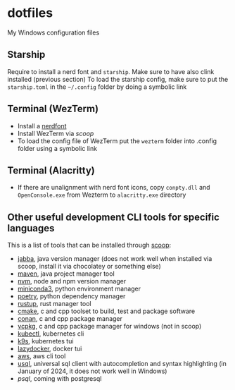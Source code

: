 # dotfiles

My Windows configuration files

## Starship

Require to install a nerd font and `starship`. Make sure to have also clink installed (previous section)
To load the starship config, make sure to put the `starship.toml` in the `~/.config` folder by doing a symbolic link

## Terminal (WezTerm)

- Install a [nerdfont](https://www.nerdfonts.com/)
- Install WezTerm via *scoop*
- To load the config file of WezTerm put the `wezterm` folder into .config folder using a symbolic link

## Terminal (Alacritty)

- If there are unalignment with nerd font icons, copy `conpty.dll` and `OpenConsole.exe` from Wezterm to `alacritty.exe` directory

## Other useful development CLI tools for specific languages

This is a list of tools that can be installed through [scoop](https://scoop.sh):

- [jabba](https://github.com/Jabba-Team/jabba), java version manager (does not work well when installed via scoop, install it via chocolatey or something else)
- [maven](https://maven.apache.org/), java project manager tool
- [nvm](https://github.com/coreybutler/nvm-windows), node and npm version manager
- [miniconda3](https://docs.conda.io/en/latest/miniconda.html), python environment manager
- [poetry](https://python-poetry.org/), python dependency manager
- [rustup](https://rustup.rs/), rust manager tool
- [cmake](https://cmake.org/), c and cpp toolset to build, test and package software
- [conan](https://conan.io/), c and cpp package manager
- [vcpkg](https://vcpkg.io/), c and cpp package manager for windows (not in scoop)
- [kubectl](https://kubernetes.io/docs/user-guide/kubectl-overview/), kubernetes cli
- [k9s](https://github.com/derailed/k9s), kubernetes tui
- [lazydocker](https://github.com/jesseduffield/lazydocker), docker tui
- [aws](https://aws.amazon.com/cli/), aws cli tool
- [usql](https://github.com/xo/usql), universal sql client with autocompletion and syntax highlighting (in January of 2024, it does not work well in Windows)
- *psql*, coming with postgresql

